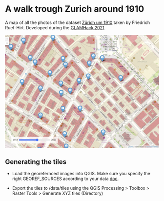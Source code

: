 # A walk trough Zurich around 1910

A map of all the photos of the dataset [Zürich um 1910](http://baz.e-pics.ethz.ch/index.jspx?category=801) taken by Friedrich Ruef-Hirt. Developed during the [GLAMHack 2021](https://library.ethz.ch/aktuell/veranstaltungen/glamhack-2021.html).

![Screenshot](doc/screenshot.png)

## Generating the tiles

* Load the georefernced images into QGIS. Make sure you specify the right GEOREF_SOURCES according to your data [doc](https://gdal.org/drivers/raster/gtiff.html#georeferencing).

* Export the tiles to /data/tiles using the QGIS Processing > Toolbox > Raster Tools > Generate XYZ tiles (Directory)

